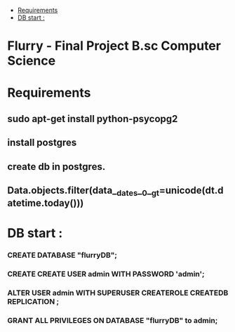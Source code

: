 - [Requirements](#sec-2)
- [DB start :](#sec-3)

# Flurry - Final Project B.sc Computer Science

# Requirements

## sudo apt-get install python-psycopg2

## install postgres

## create db in postgres.

## Data.objects.filter(data\_<sub>dates</sub>\_<sub>0</sub>\_<sub>gt</sub>=unicode(dt.datetime.today()))

# DB start :

### CREATE DATABASE "flurryDB";

### CREATE CREATE USER admin WITH PASSWORD 'admin';

### ALTER USER admin WITH SUPERUSER CREATEROLE CREATEDB REPLICATION ;

### GRANT ALL PRIVILEGES ON DATABASE "flurryDB" to admin;

